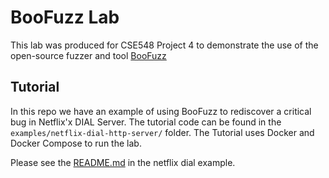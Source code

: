 # BooFuzz Lab
This lab was produced for CSE548 Project 4 to demonstrate the use of the 
open-source fuzzer and tool [BooFuzz](https://github.com/jtpereyda/boofuzz) 

## Tutorial
In this repo we have an example of using BooFuzz to rediscover a critical 
bug in Netflix'x DIAL Server. The tutorial code can be found in the 
`examples/netflix-dial-http-server/` folder. The Tutorial uses Docker and 
Docker Compose to run the lab.

Please see the [README.md](./examples/netflix-dial-http-server/README.md) in the netflix dial example.
